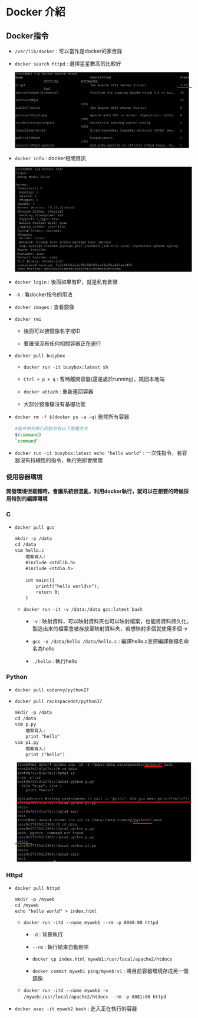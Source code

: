 # Docker 介紹
## Docker指令
- `/var/lib/docker` : 可以當作是docker的家目錄

- `docker search httpd` : 選擇星星數高的比較好

    ![](img/20200929/1.png)

- `docker info` : docker相關資訊

    ![](img/20200929/2.png)

- `docker login` : 後面如果有IP，就是私有倉儲

- `-h` : 看docker指令的用法

- `docker images` : 查看鏡像

- `docker rmi` 

    - 後面可以接鏡像名字或ID 

    - 要確保沒有任何相關容器正在運行

- `docker pull busybox`

    - `docker run -it busybox:latest sh` 

    - `Ctrl + p + q` : 暫時離開容器(還是處於running)，跳回本地端

    - `docker attach` : 重新連回容器

    - 大部分鏡像檔沒有基礎功能

- `docker rm -f $(docker ps -a -q)` 刪除所有容器

    ```sh
    #指令中先執行的指令有以下兩種方法
    $(command) 
    `command` 
    ```

- `docker run -it busybox:latest echo "hello world"` : 一次性指令，若容器沒有持續性的指令，執行完即會關閉

### 使用容器環境 

**開發環境很複雜時，會讓系統很混亂，利用docker執行，就可以在想要的時候採用特別的編譯環境**

### C

- `docker pull gcc` 

    ```
    mkdir -p /data
    cd /data
    vim hello.c
        檔案寫入:
        #include <stdlib.h>
        #include <stdio.h>

        int main(){
            printf("hello world\n");
            return 0;
        }
    ```

    - `docker run -it -v /data:/data gcc:latest bash` 

        - `-v` : 映射資料，可以映射資料夾也可以映射檔案，也能將資料持久化，製造出來的檔案會被存放至映射資料夾，若想映射多個就使用多個-v
        
        - `gcc -o /data/hello /data/hello.c` : 編譯hello.c並把編譯後檔名命名為hello

        - `./hello` : 執行hello
        
### Python

- `docker pull codenvy/python27`

- `docker pull rackspacedot/python37`

    ```
    mkdir -p /data
    cd /data
    vim p.py
        檔案寫入:
        print "hello"
    vim p1.py 
        檔案寫入:
        print ("hello")
    ```

    ![](img/20200929/3.png)
### Httpd
- `docker pull httpd`

     ```
    mkdir -p /myweb
    cd /myweb
    echo "hello world" > index.html
    ```

    - `docker run -itd --name myweb1 --rm -p 8080:80 httpd`

        - `-d` : 背景執行

        - `--rm` : 執行結束自動刪除

        - `docker cp index.html myweb1:/usr/local/apache2/htdocs`

        - `docker commit myweb1 ping/myweb:v1` : 將目前容器環境存成另一個鏡像
        
    - `docker run -itd --name myweb1 -v /myweb:/usr/local/apache2/htdocs --rm -p 8081:80 httpd`

- `docker exec -it myweb2 bash` : 進入正在執行的容器
